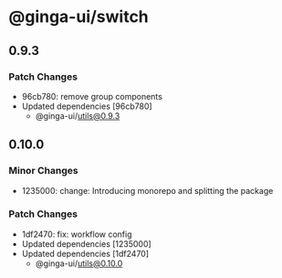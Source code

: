 # @ginga-ui/switch

## 0.9.3

### Patch Changes

- 96cb780: remove group components
- Updated dependencies [96cb780]
  - @ginga-ui/utils@0.9.3

## 0.10.0

### Minor Changes

- 1235000: change: Introducing monorepo and splitting the package

### Patch Changes

- 1df2470: fix: workflow config
- Updated dependencies [1235000]
- Updated dependencies [1df2470]
  - @ginga-ui/utils@0.10.0

